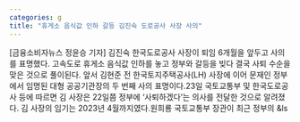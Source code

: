 ```yaml
---
categories: g
title: "휴게소 음식값 인하 갈등 김진숙 도로공사 사장 사의"
---
```

[금융소비자뉴스 정윤승 기자] 김진숙 한국도로공사 사장이 퇴임 6개월을 앞두고 사의를 표명했다. 고속도로 휴게소 음식값 인하를 놓고 정부와 갈등을 빚다 결국 사퇴 수순을 맞은 것으로 풀이된다. 앞서 김현준 전 한국토지주택공사(LH) 사장에 이어 문재인 정부에서 임명된 대형 공공기관장의 두 번째 사의 표명이다.23일 국토교통부 및 한국도로공사 등에 따르면 김 사장은 22일쯤 정부에 &lsquo;사퇴하겠다&rsquo;는 의사를 전달한 것으로 알려졌다. 김 사장의 임기는 2023년 4월까지였다.원희룡 국토교통부 장관이 최근 정부의 &ls